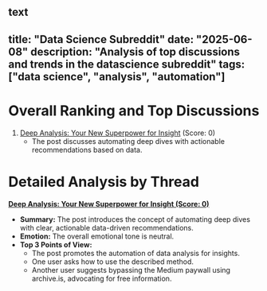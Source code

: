 text
---
title: "Data Science Subreddit"
date: "2025-06-08"
description: "Analysis of top discussions and trends in the datascience subreddit"
tags: ["data science", "analysis", "automation"]
---

# Overall Ranking and Top Discussions
1.  [Deep Analysis: Your New Superpower for Insight](https://medium.com/firebird-technologies/deep-analysis-your-new-superpower-for-insight-6a9244350a83) (Score: 0)
    *   The post discusses automating deep dives with actionable recommendations based on data.


# Detailed Analysis by Thread
**[ Deep Analysis: Your New Superpower for Insight (Score: 0)](https://medium.com/firebird-technologies/deep-analysis-your-new-superpower-for-insight-6a9244350a83)**
*   **Summary:** The post introduces the concept of automating deep dives with clear, actionable data-driven recommendations.
*   **Emotion:** The overall emotional tone is neutral.
*   **Top 3 Points of View:**
    *   The post promotes the automation of data analysis for insights.
    *   One user asks how to use the described method.
    *   Another user suggests bypassing the Medium paywall using archive.is, advocating for free information.
